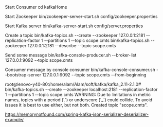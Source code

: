 Start Consumer
cd kafkaHome

Start Zookeeper
bin/zookeeper-server-start.sh config/zookeeper.properties

Start Kafka server
bin/kafka-server-start.sh config/server.properties

Create a topic
bin/kafka-topics.sh --create --zookeeper 127.0.0.1:2181 --replication-factor 1 --partitions 1 --topic scope.cmts
bin/kafka-topics.sh --zookeeper 127.0.0.1:2181 --describe --topic scope.cmts

Send some message
bin/kafka-console-producer.sh --broker-list 127.0.0.1:9092 --topic scope.cmts

Consumer message by console consumer
bin/kafka-console-consumer.sh --bootstrap-server 127.0.0.1:9092 --topic scope.cmts --from-beginning



root@lenovo-y40-80:/home/alam/Alam/soft/kafka/kafka_2.11-2.1.0# bin/kafka-topics.sh --create --zookeeper localhost:2181 --replication-factor 1 --partitions 1 --topic scope.cmts
WARNING: Due to limitations in metric names, topics with a period ('.') or underscore ('_') could collide. To avoid issues it is best to use either, but not both.
Created topic "scope.cmts".



https://memorynotfound.com/spring-kafka-json-serializer-deserializer-example/
